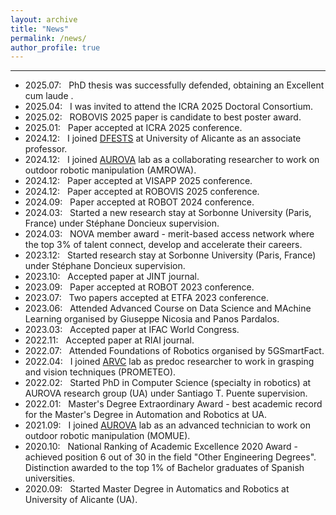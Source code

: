 ```yaml
---
layout: archive
title: "News"
permalink: /news/
author_profile: true
---
```

---
- 2025.07: &nbsp; PhD thesis was successfully defended, obtaining an Excellent cum laude .
- 2025.04: &nbsp; I was invited to attend the ICRA 2025 Doctoral Consortium.
- 2025.02: &nbsp; ROBOVIS 2025 paper is candidate to best poster award.
- 2025.01: &nbsp; Paper accepted at ICRA 2025 conference.
- 2024.12: &nbsp; I joined [DFESTS](https://dfests.ua.es/) at University of Alicante as an associate professor.
- 2024.12: &nbsp; I joined [AUROVA](http://www.aurova.ua.es/) lab as a collaborating researcher to work on outdoor robotic manipulation (AMROWA).
- 2024.12: &nbsp; Paper accepted at VISAPP 2025 conference.
- 2024.12: &nbsp; Paper accepted at ROBOVIS 2025 conference.
- 2024.09: &nbsp; Paper accepted at ROBOT 2024 conference.
- 2024.03: &nbsp; Started a new research stay at Sorbonne University (Paris, France) under Stéphane Doncieux supervision.
- 2024.03: &nbsp; NOVA member award - merit-based access network where the top 3% of talent connect, develop and accelerate their careers.
- 2023.12: &nbsp; Started research stay at Sorbonne University (Paris, France) under Stéphane Doncieux supervision.
- 2023.10: &nbsp; Accepted paper at JINT journal.
- 2023.09: &nbsp; Paper accepted at ROBOT 2023 conference.
- 2023.07: &nbsp; Two papers accepted at ETFA 2023 conference.
- 2023.06: &nbsp; Attended Advanced Course on Data Science and MAchine Learning organised by Giuseppe Nicosia and Panos Pardalos.
- 2023.03: &nbsp; Accepted paper at IFAC World Congress.
- 2022.11: &nbsp; Accepted paper at RIAI journal.
- 2022.07: &nbsp; Attended Foundations of Robotics organised by 5GSmartFact.
- 2022.04: &nbsp; I joined [ARVC](https://arvc.umh.es/index.php?lang=en) lab as predoc researcher to work in grasping and vision techniques (PROMETEO).
- 2022.02: &nbsp; Started PhD in Computer Science (specialty in robotics) at AUROVA research group (UA) under Santiago T. Puente supervision.
- 2022.01: &nbsp; Master's Degree Extraordinary Award - best academic record for the Master's Degree in Automation and Robotics at UA.
- 2021.09: &nbsp; I joined [AUROVA](http://www.aurova.ua.es/) lab as an advanced technician to work on outdoor robotic manipulation (MOMUE).
- 2020.10: &nbsp; National Ranking of Academic Excellence 2020 Award - achieved position 6 out of 30 in the field "Other Engineering Degrees". Distinction awarded to the top 1% of Bachelor graduates of Spanish universities.
- 2020.09: &nbsp; Started Master Degree in Automatics and Robotics at University of Alicante (UA).
